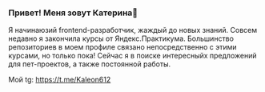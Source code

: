 ### Привет! Меня зовут Катерина👋

Я начинаюзий frontend-разработчик, жаждый до новых знаний. Совсем недавно я закончила курсы от Яндекс.Практикума. Большинство репозиториев в моем профиле связано непосредственно с этими курсами, но только пока! Сейчас я в поиске интересныйх предложений для пет-проектов, а также постоянной работы. 

Мой tg: <link hsref="https://t.me/Kaleon612">https://t.me/Kaleon612


<!--
**Kale0n/Kale0n** is a ✨ _special_ ✨ repository because its `README.md` (this file) appears on your GitHub profile.

Here are some ideas to get you started:

- 🔭 I’m currently working on ...
- 🌱 I’m currently learning ...
- 👯 I’m looking to collaborate on ...
- 🤔 I’m looking for help with ...
- 💬 Ask me about ...
- 📫 How to reach me: ...
- 😄 Pronouns: ...
- ⚡ Fun fact: ...
-->
